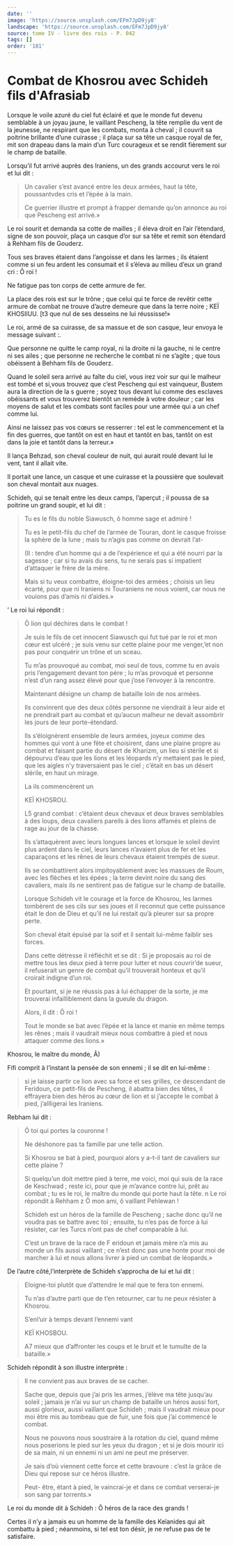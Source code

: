 ```yaml
---
date: ''
image: 'https://source.unsplash.com/EFm7JpD9jy8'
landscape: 'https://source.unsplash.com/EFm7JpD9jy8'
source: tome IV - livre des rois - P. 042
tags: []
order: '181'
---
```


# Combat de Khosrou avec Schideh fils d'Afrasiab

Lorsque le voile azuré du ciel fut éclairé et que le monde fut devenu semblable à un joyau jaune, le vaillant Pescheng, la tête remplie du vent de la jeunesse, ne respirant que les combats, monta à cheval ; il couvrit sa poitrine brillante d’une cuirasse ; il plaça sur sa tête un casque royal de fer, mit son drapeau dans la main d’un Turc courageux et se rendit fièrement sur le champ de bataille.

Lorsqu’il fut arrivé auprès des Iraniens, un des grands accourut vers le roi et lui dit :

> Un cavalier s’est avancé entre les deux armées, haut la tête, poussantvdes cris et l’épée à la main.
>
> Ce guerrier illustre et prompt à frapper demande qu’on annonce au roi que Pescheng est arrivé.»

Le roi sourit et demanda sa cotte de mailles ; il éleva droit en l’air l’étendard, signe de son pouvoir, plaça un casque d’or sur sa tête et remit son étendard à Rehham fils de Gouderz.

Tous ses braves étaient dans l’angoisse et dans les larmes ; ils étaient comme si un feu ardent les consumait et il s’éleva au milieu d’eux un grand cri : Ô roi !

Ne fatigue pas ton corps de cette armure de fer.

La place des rois est sur le trône ; que celui qui te force de revêtir cette armure de combat ne trouve d’autre demeure que dans la terre noire ; KEÏ KHOSIlUU. [t3 que nul de ses desseins ne lui réussisse!»

Le roi, armé de sa cuirasse, de sa massue et de son casque, leur envoya le message suivant :.

Que personne ne quitte le camp royal, ni la droite ni la gauche, ni le centre ni ses ailes ; que personne ne recherche le combat ni ne s’agite ; que tous obéissent à Behham fils de Gouderz.

Quand le soleil sera arrivé au faîte du ciel, vous irez voir sur qui le malheur est tombé et si,vous trouvez que c’est Pescheng qui est vainqueur, Bustem aura la direction de la s guerre ; soyez tous devant lui comme des esclaves obéissants et vous trouverez bientôt un remède à votre douleur ; car les moyens de salut et les combats sont faciles pour une armée qui a un chef comme lui.

Ainsi ne laissez pas vos cœurs se resserrer : tel est le commencement et la fin des guerres, que tantôt on est en haut et tantôt en bas, tantôt on est dans la joie et tantôt dans la terreur.»

Il lança Behzad, son cheval couleur de nuit, qui aurait roulé devant lui le vent, tant il allait vite.

Il portait une lance, un casque et une cuirasse et la poussière que soulevait son cheval montait aux nuages.

Schideh, qui se tenait entre les deux camps, l’aperçut ; il poussa de sa poitrine un grand soupir, et lui dit :

> Tu es le fils du noble Siawusch, ô homme sage et admiré !
>
> Tu es le petit-fils du chef de l’armée de Touran, dont le casque froisse la sphère de la lune ; mais tu n’agis pas comme on devrait l’at-
>
> (Il : tendre d’un homme qui a de l’expérience et qui a été nourri par la sagesse ; car si tu avais du sens, tu ne serais pas si impatient d’attaquer le frère de la mère.
>
> Mais si tu veux combattre, éloigne-toi des armées ; choisis un lieu écarté, pour que ni Iraniens ni Touraniens ne nous voient, car nous ne vouions pas d’amis ni d’aides.»

’
Le roi lui répondit :

> Ô lion qui déchires dans le combat !
>
> Je suis le fils de cet innocent Siawusch qui fut tué par le roi et mon cœur est ulcéré ; je suis venu sur cette plaine pour me venger,’et non pas pour conquérir un trône et un sceau.
>
> Tu m’as prouvoqué au combat, moi seul de tous, comme tu en avais pris l’engagement devant ton père ; lu m’as provoqué et personne n’est d’un rang assez élevé pour que j’ose l’envoyer à la rencontre.
>
> Maintenant désigne un champ de bataille loin de nos armées.
>
> Ils convinrent que des deux côtés personne ne viendrait à leur aide et ne prendrait part au combat et qu’aucun malheur ne devait assombrir les jours de leur porte-étendard.
>
> Ils s’éloignèrent ensemble de leurs armées, joyeux comme des hommes qui vont à une fête et choisirent, dans une plaine propre au combat et faisant partie du désert de Kharizm, un lieu si stérile et si dépourvu d’eau que les lions et les léopards n’y mettaient pas le pied, que les aigles n’y traversaient pas le ciel ; c’était en bas un désert slérile, en haut un mirage.
>
> La ils commencèrent un
>
> KEÏ KHOSROU.
>
> L5 grand combat : c’étaient deux chevaux et deux braves semblables à des loups, deux cavaliers pareils à des lions affamés et pleins de rage au jour de la chasse.
>
> Ils s’attaquèrent avec leurs longues lances et lorsque le soleil devint plus ardent dans le ciel, leurs lances n’avaient plus de fer et les caparaçons et les rênes de leurs chevaux étaient trempés de sueur.
>
> Ils se combattirent alors impitoyablement avec les massues de Roum, avec les flèches et les épées ; la terre devint noire du sang des cavaliers, mais ils ne sentirent pas de fatigue sur le champ de bataille.
>
> Lorsque Schideh vit le courage et la force de Khosrou, les larmes tombèrent de ses cils sur ses joues et il reconnut que cette puissance était le don de Dieu et qu’il ne lui restait qu’à pleurer sur sa propre perte.
>
> Son cheval était épuisé par la soif et il sentait lui-même faiblir ses forces.
>
> Dans cette détresse il réfléchit et se dit : Si je proposais au roi de mettre tous les deux pied à terre pour lutter et nous couvrir’de sueur, il refuserait un genre de combat qu’il trouverait honteux et qu’il croirait indigne d’un roi.
>
> Et pourtant, si je ne réussis pas à lui échapper de la sorte, je me trouverai infailliblement dans la gueule du dragon.
>
> Alors, il dit : Ô roi !
>
> Tout le monde se bat avec l’épée et la lance et manie en même temps les rênes ; mais il vaudrait mieux nous combattre à pied et nous attaquer comme des lions.»

Khosrou, le maître du monde, Â)

Fifi comprit à l’instant la pensée de son ennemi ; il se dit en lui-même :

> si je laisse partir ce lion avec sa force et ses grilles, ce descendant de Feridoun, ce petit-fils de Pescheng, il abattra bien des têtes, il effrayera bien des héros au cœur de lion et si j’accepte le combat à pied, j’allligerai les Iraniens.

Rebham lui dit :

> Ô toi qui portes la couronne !
>
> Ne déshonore pas ta famille par une telle action.
>
> Si Khosrou se bat à pied, pourquoi alors y a-t-il tant de cavaliers sur cette plaine ?
>
> Si quelqu’un doit mettre pied à terre, me voici, moi qui suis de la race de Keschwad ; reste ici, pour que je m’avance contre lui, prêt au combat ; tu es le roi, le maître du monde qui porte haut la tête. n Le roi répondit à Rehham z Ô mon ami, ô vaillant Pehlewan !
>
> Schideh est un héros de la famille de Pescheng ; sache donc qu’il ne voudra pas se battre avec toi ; ensuite, tu n’es pas de force à lui résister, car les Turcs n’ont pas de chef comparable à lui.
>
> C’est un brave de la race de F eridoun et jamais mère n’a mis au monde un fils aussi vaillant ; ce n’est donc pas une honte pour moi de marcher à lui et nous allons livrer à pied un combat de léopards.»

De l’autre côté,l’interprète de Schideh s’approcha de lui et lui dit :

> Eloigne-toi plutôt que d’attendre le mal que te fera ton ennemi.
>
> Tu n’as d’autre parti que de t’en retourner, car tu ne peux résister à Khosrou.
>
> S’enl’uir à temps devant l’ennemi vant
>
> KEÏ KHOSBOU.
>
> A7 mieux que d’affronter les coups et le bruit et le tumulte de la bataille.»

Schideh répondit à son illustre interprète :

> Il ne convient pas aux braves de se cacher.
>
> Sache que, depuis que j’ai pris les armes, j’élève ma tête jusqu’au soleil ; jamais je n’ai vu sur un champ de bataille un héros aussi fort, aussi glorieux, aussi vaillant que Schideh ; mais il vaudrait mieux pour moi être mis au tombeau que de fuir, une fois que j’ai commencé le combat.
>
> Nous ne pouvons nous soustraire à la rotation du ciel, quand même nous poserions le pied sur les yeux du dragon ; et si je dois mourir ici de sa main, ni un ennemi ni un ami ne peut me préserver.
>
> Je sais d’où viennent cette force et cette bravoure : c’est la grâce de Dieu qui repose sur ce héros illustre.
>
> Peut-
être, étant à pied, le vaincrai-je et dans ce combat verserai-je son sang par torrents.»

Le roi du monde dit à Schideh : Ô héros de la race des grands !

Certes il n’y a jamais eu un homme de la famille des Keïanides qui ait combattu à pied ; néanmoins, si tel est ton désir, je ne refuse pas de te satisfaire.
